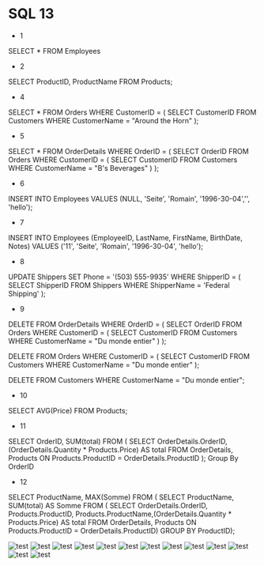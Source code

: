 # SQL 13

- 1

SELECT * 
FROM Employees
- 2 

SELECT ProductID, ProductName 
FROM Products;
- 4 

SELECT * 
FROM Orders 
WHERE CustomerID = (
    SELECT CustomerID 
    FROM Customers 
    WHERE CustomerName = "Around the Horn"
);
- 5 

SELECT * 
FROM OrderDetails 
WHERE OrderID = (
    SELECT OrderID 
    FROM Orders 
    WHERE CustomerID = (
        SELECT CustomerID 
        FROM Customers 
        WHERE CustomerName = "B's Beverages"
    )
);
- 6 

INSERT INTO Employees 
VALUES (NULL, 'Seite', 'Romain', '1996-30-04','', 'hello');
- 7 

INSERT INTO Employees (EmployeeID, LastName, FirstName, BirthDate, Notes) 
VALUES ('11', 'Seite', 'Romain', '1996-30-04', 'hello');
- 8 

UPDATE Shippers 
SET Phone = '(503) 555-9935' 
WHERE ShipperID = (
    SELECT ShipperID 
    FROM Shippers 
    WHERE ShipperName = 'Federal Shipping'
);
- 9 

DELETE FROM OrderDetails 
    WHERE OrderID = (
    SELECT OrderID 
    FROM Orders 
    WHERE CustomerID = (
        SELECT CustomerID 
        FROM Customers 
        WHERE CustomerName  = "Du monde entier"
        )
    );  
    

DELETE FROM Orders 
WHERE CustomerID = (
    SELECT CustomerID 
    FROM Customers 
    WHERE CustomerName  = "Du monde entier"
);   
    

DELETE FROM Customers WHERE CustomerName  = "Du monde entier";  
- 10 

SELECT AVG(Price) 
FROM Products;
- 11 

SELECT OrderID, SUM(total) 
	FROM (
		SELECT OrderDetails.OrderID, (OrderDetails.Quantity * Products.Price) AS total 
        FROM OrderDetails, Products 
        ON Products.ProductID = OrderDetails.ProductID
    ); 
Group By OrderID
- 12

SELECT ProductName, MAX(Somme) 
    FROM (
    SELECT ProductName, SUM(total)  AS Somme FROM (
    SELECT OrderDetails.OrderID, Products.ProductID, Products.ProductName,(OrderDetails.Quantity * Products.Price) AS total 
    FROM OrderDetails, Products 
    ON Products.ProductID = OrderDetails.ProductID) 
GROUP BY  ProductID);

![test](IMG/Q01.png)
![test](IMG/Q02.png)
![test](IMG/Q04.png)
![test](IMG/Q05.png)
![test](IMG/Q06.png)
![test](IMG/Q07.png)
![test](IMG/Q08.png)
![test](IMG/Q09.1.png)
![test](IMG/Q09.2.png)
![test](IMG/Q09.3.png)
![test](IMG/Q10.png)
![test](IMG/Q11.png)
![test](IMG/Q12.png)